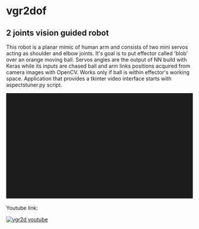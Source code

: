 # vgr2dof
## 2 joints vision guided robot 
This robot is a planar mimic of human arm and consists of two mini servos acting as shoulder and elbow joints. It's goal is to put effector called 'blob' over an orange moving ball. Servos angles are the output of NN build with Keras while its inputs are chased ball and arm links positions acquired from camera images with OpenCV. Works only if ball is within effector's working space. Application that provides a tkinter video interface starts with aspectstuner.py script.

![vgr2d](/img/vgr2d_short.gif)

Youtube link:

[![vgr2d youtube](http://img.youtube.com/vi/9y-y2UV7cYU/0.jpg)](http://www.youtube.com/watch?v=9y-y2UV7cYU)
